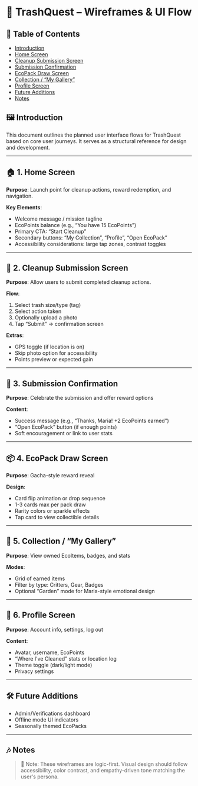 # 🧩 TrashQuest – Wireframes & UI Flow

## 🧩 Table of Contents
- [Introduction](#-introduction)
- [Home Screen](#1-home-screen)
- [Cleanup Submission Screen](#2-cleanup-submission-screen)
- [Submission Confirmation](#3-submission-confirmation)
- [EcoPack Draw Screen](#4-ecopack-draw-screen)
- [Collection / “My Gallery”](#5-collection--my-gallery)
- [Profile Screen](#6-profile-screen)
- [Future Additions](#future-additions)
- [Notes](#-notes)

## 🖼️ Introduction


This document outlines the planned user interface flows for TrashQuest based on core user journeys. It serves as a structural reference for design and development.

---

## 🏠 1. Home Screen

**Purpose**: Launch point for cleanup actions, reward redemption, and navigation.

**Key Elements**:
- Welcome message / mission tagline
- EcoPoints balance (e.g., “You have 15 EcoPoints”)
- Primary CTA: “Start Cleanup”
- Secondary buttons: “My Collection”, “Profile”, “Open EcoPack”
- Accessibility considerations: large tap zones, contrast toggles

---

## 🧹 2. Cleanup Submission Screen

**Purpose**: Allow users to submit completed cleanup actions.

**Flow**:
1. Select trash size/type (tag)
2. Select action taken
3. Optionally upload a photo
4. Tap “Submit” → confirmation screen

**Extras**:
- GPS toggle (if location is on)
- Skip photo option for accessibility
- Points preview or expected gain

---

## 🎉 3. Submission Confirmation

**Purpose**: Celebrate the submission and offer reward options

**Content**:
- Success message (e.g., “Thanks, Maria! +2 EcoPoints earned”)
- “Open EcoPack” button (if enough points)
- Soft encouragement or link to user stats

---

## 📦 4. EcoPack Draw Screen

**Purpose**: Gacha-style reward reveal

**Design**:
- Card flip animation or drop sequence
- 1-3 cards max per pack draw
- Rarity colors or sparkle effects
- Tap card to view collectible details

---

## 🧰 5. Collection / “My Gallery”

**Purpose**: View owned EcoItems, badges, and stats

**Modes**:
- Grid of earned items
- Filter by type: Critters, Gear, Badges
- Optional “Garden” mode for Maria-style emotional design

---

## 👤 6. Profile Screen

**Purpose**: Account info, settings, log out

**Content**:
- Avatar, username, EcoPoints
- “Where I’ve Cleaned” stats or location log
- Theme toggle (dark/light mode)
- Privacy settings

---

## 🛠 Future Additions

- Admin/Verifications dashboard
- Offline mode UI indicators
- Seasonally themed EcoPacks

---

## 🎶 Notes
> 🧠 Note: These wireframes are logic-first. Visual design should follow accessibility, color contrast, and empathy-driven tone matching the user's persona.
